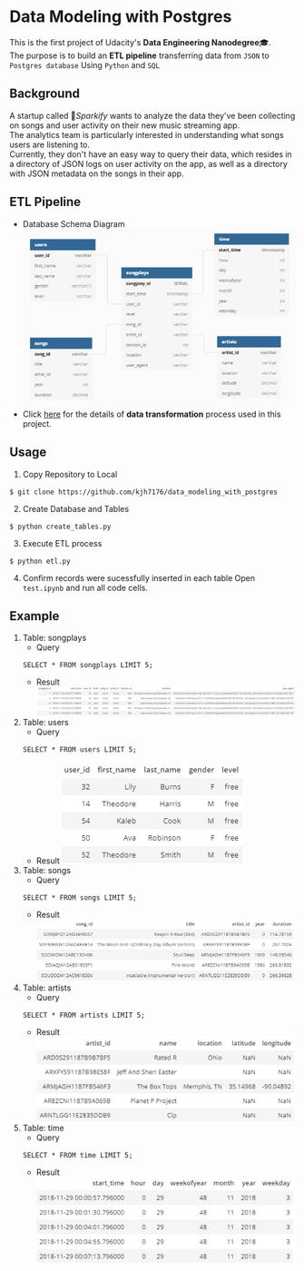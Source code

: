 # Data Modeling with Postgres
This is the first project of Udacity's **Data Engineering Nanodegree**:mortar_board:.  
The purpose is to build an **ETL pipeline** transferring data from `JSON` to `Postgres database` Using `Python` and `SQL`

## Background
A startup called :musical_note:*Sparkify* wants to analyze the data they've been collecting on songs and user activity on their new music streaming app.  
The analytics team is particularly interested in understanding what songs users are listening to.  
Currently, they don't have an easy way to query their data, which resides in a directory of JSON logs on user activity on the app, as well as a directory with JSON metadata on the songs in their app.  

## ETL Pipeline
- Database Schema Diagram
![ERD](/images/db_schema.PNG "ERD from https://dbdiagram.io/")
- Click [here](https://github.com/kjh7176/data_modeling_with_postgres/wiki/ETL-Pipeline) for the details of **data transformation** process used in this project.

## Usage
1. Copy Repository to Local
```
$ git clone https://github.com/kjh7176/data_modeling_with_postgres
```

2. Create Database and Tables
```
$ python create_tables.py
```

3. Execute ETL process
```
$ python etl.py
```

4. Confirm records were sucessfully inserted in each table
   Open `test.ipynb` and run all code cells.

## Example
1. Table: songplays 
   - Query
   ```
   SELECT * FROM songplays LIMIT 5;
   ```
   - Result
   ![songplays](/images/songplays.PNG)
2. Table: users
   - Query
   ```
   SELECT * FROM users LIMIT 5;
   ```
   - Result
   ![users](/images/users.PNG)
3. Table: songs
   - Query
   ```
   SELECT * FROM songs LIMIT 5;
   ```
   - Result
   ![songs](/images/songs.PNG)
4. Table: artists
   - Query
   ```
   SELECT * FROM artists LIMIT 5;
   ```
   - Result
   ![Query](/images/artists.PNG)
5. Table: time
   - Query
   ```
   SELECT * FROM time LIMIT 5;
   ```
   - Result
   ![time](/images/time.PNG)